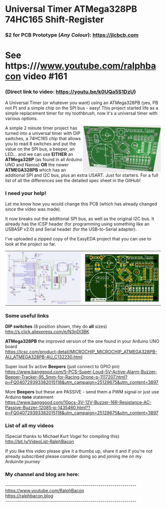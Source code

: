 # Universal Timer ATMega328PB 74HC165 Shift-Register

### $2 for PCB Prototype (*Any Colour*): https://jlcbcb.com

# See https:///www.youtube.com/ralphbacon video #161
### (Direct link to video: https://youtu.be/k0UQa5S1DzU)

A Universal Timer (or whatever you want) using an ATMega328PB (yes, PB not P) and a simple chip on the SPI bus - easy!
This project started life as a simple replacement timer for my toothbrush, now it's a universal timer with various options.

<img src="images/PCB Front - 3D Draft.JPG" align="right" width="50%">  

A simple 2 minute timer project has turned into a universal timer with DIP switches, a 74HC165 chip that allows you to read 8 switches and put the value on the SPI bus, a beeper, an LED... and we can use **EITHER** an **ATMega328P** (as found in all Arduino UNO and Nanos) **OR** the newer **ATMEGA328PB** which has an additional SPI and I2C bus, plus an extra USART. Just for starters. For a full list of all the differences see the detailed spec sheet in the GitHub!

### I need your help!
Let me know how you would change this PCB (which has already changed since the video was made).

It now breaks out the additional SPI bus, as well as the original I2C bus. It already has the ICSP header (for programming using something like an USBASP v2.0) and Serial header (for the USB-to-Serial adapter).

I've uploaded a zipped copy of the EasyEDA project that you can use to look at the project so far.
<table>
  <tr>
    <td width="50%"><img src="images/Circuit Diagram - Draft.JPG" align="left" ></td>
    <td><img src="images/PCB Front - Draft.JPG" align="right"></td>
  </tr>
</table>

### Some useful links   

**DIP switches** (8 position shown, they do **all** sizes)  
http://s.click.aliexpress.com/e/N3nDl3BK  

**ATMega328PB** the improved version of the one found in your Arduino UNO board  
https://lcsc.com/product-detail/MICROCHIP_MICROCHIP_ATMEGA328PB-AU_ATMEGA328PB-AU_C132230.html  

Super loud 5v active **Beepers** (just connect to GPIO pin)   
https://www.banggood.com/5-PCS-Super-Loud-5V-Active-Alarm-Buzzer-Beeper-Tracker-95_5mm-for-Racing-Drone-p-1117207.html?p=FQ040729393382015118&utm_campaign=25129675&utm_content=3897

More **Beepers** but these are PASSIVE - send them a PWM signal or just use Arduino **tone** statement  
https://www.banggood.com/10pcs-3V-12V-Buzzer-16R-Resistance-AC-Passive-Buzzer-12085-p-1435460.html??p=FQ040729393382015118&utm_campaign=25129675&utm_content=3897

### List of all my videos
(Special thanks to Michael Kurt Vogel for compiling this)  
http://bit.ly/VideoList-RalphBacon

If you like this video please give it a thumbs up, share it and if you're not already subscribed please consider doing so and joining me on my Arduinite journey

### My channel and blog are here:  
\------------------------------------------------------------------  
https://www.youtube.com/RalphBacon  
https://ralphbacon.blog  
\------------------------------------------------------------------
